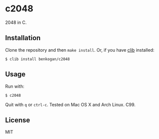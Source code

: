 c2048
=====

2048 in C.

Installation
------------

Clone the repository and then `make install`. Or, if you have [clib] installed:

	$ clib install benkogan/c2048

[clib]: https://github.com/clibs/clib

Usage
-----

Run with:

	$ c2048

Quit with `q` or `ctrl-c`. Tested on Mac OS X and Arch Linux. C99.

License
-------

MIT

